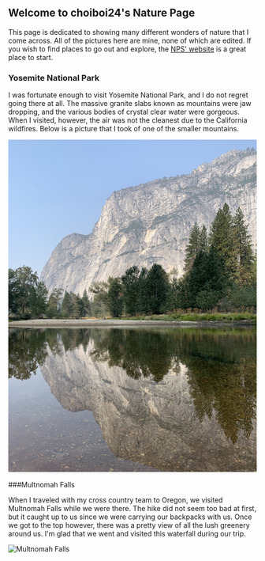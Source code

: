 ## Welcome to choiboi24's Nature Page

This page is dedicated to showing many different wonders of nature that I come across. All of the pictures here are mine, none of which are edited. If you wish to find places to go out and explore, the [NPS' website](https://www.nps.gov/) is a great place to start.

### Yosemite National Park

I was fortunate enough to visit Yosemite National Park, and I do not regret going there at all. The massive granite slabs known as mountains were jaw dropping, and the various bodies of crystal clear water were gorgeous. When I visited, however, the air was not the cleanest due to the California wildfires. Below is a picture that I took of one of the smaller mountains.

![Yosemite National Park](Yosemite.jpg "Yosemite National Park")

###Multnomah Falls

When I traveled with my cross country team to Oregon, we visited Multnomah Falls while we were there. The hike did not seem too bad at first, but it caught up to us since we were carrying our backpacks with us. Once we got to the top however, there was a pretty view of all the lush greenery around us. I'm glad that we went and visited this waterfall during our trip.

![Multnomah Falls](Multnomah-Falls.jpg "Multnomah Falls")
